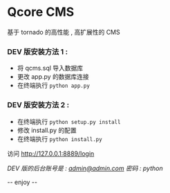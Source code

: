 Qcore CMS 
========================
基于 tornado 的高性能 , 高扩展性的 CMS

### DEV 版安装方法 1 :
 
 - 将 qcms.sql 导入数据库
 - 更改 app.py 的数据库连接
 - 在终端执行 `python app.py`

### DEV 版安装方法 2 :

 - 在终端执行 `python setup.py install`
 - 修改 install.py 的配置
 - 在终端执行 `python install.py`

访问 http://127.0.0.1:8889/login
 
*DEV 版的后台账号是 : admin@admin.com 密码 : python*
 
-- enjoy --

